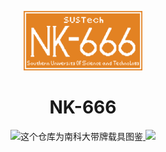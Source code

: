 <div>
<p align="center">
<a href="https://art.pixilart.com/sr25cf3809ef66c.png" >
  <img width="190" src="nk666.png" alt="NK-666 LOGO logo">
</a>
  </p>  
<h1 align="center">
  NK-666
</h1>
<p align="center">
  <img height="21"src="https://em-content.zobj.net/source/microsoft-teams/337/loudly-crying-face_1f62d.png">这个仓库为南科大带牌载具图鉴<a href="https://nces.cra.moe/search/?q=ee+sme+sdm">    </a>     <img height="21"src="https://em-content.zobj.net/source/microsoft-teams/337/loudly-crying-face_1f62d.png">
</p>
</div>
